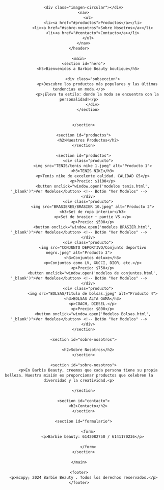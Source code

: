 <!DOCTYPE html>
<html lang="es">
<head>
    <meta charset="UTF-8">
    <meta name="viewport" content="width=device-width, initial-scale=1.0">
    <title>Barbie Beauty</title>
    <link rel="stylesheet" href="styles.css"> <!-- Puedes crear un archivo CSS para estilos -->
</head>
<body>
    <header>
        
        <div class="imagen-circular"></div>
        <nav>
            <ul>
                <li><a href="#productos">Productos</a></li>
                <li><a href="#sobre-nosotros">Sobre Nosotros</a></li>
                <li><a href="#contacto">Contacto</a></li>
            </ul>
        </nav>
    </header>

    <main>
        <section id="hero">
            <h5>Bienvenidos a Barbie Beauty boutique</h5>
               
                <div class="subseccion">
                    <p>Descubre los productos más populares y las últimas tendencias en moda.</p>
                    <p>¡Eleva tu estilo: donde la moda se encuentra con la personalidad!</p>
                </div>
            </section>
             
            
        </section>

        <section id="productos">
            <h2>Nuestros Productos</h2>
        </section>
        
        <section id="productos">
            <div class="producto">
                <img src="TENIS/tenis nike 1.jpeg" alt="Producto 1">
                <h3>TENIS NIKE</h3>
                <p>Tenis nike de excelente calidad. CALIDAD G5</p>
                <p>Precio: $1100</p>
                <button onclick="window.open('modelos tenis.html', '_blank')">Ver Modelos</button> <!-- Botón "Ver Modelos" -->
            </div>
            <div class="producto">
                <img src="BRASIERES/BRASIER 10.jpeg" alt="Producto 2">
                <h3>Set de ropa interior</h3>
                <p>Set de brasier + pantie VS.</p>
                <p>Precio: $500</p>
                <button onclick="window.open('modelos BRASIER.html', '_blank')">Ver Modelos</button> <!-- Botón "Ver Modelos" -->
            </div>
            <div class="producto">
                <img src="CONJUNTO DEPORTIVO/Conjunto deportivo negro.jpeg" alt="Producto 3">
                <h3>Conjuntos deluxe</h3>
                <p>Conjuntos como LV, GUCCI, DIOR, etc.</p>
                <p>Precio: $750</p>
                <button onclick="window.open('modelos de conjuntos.html', '_blank')">Ver Modelos</button> <!-- Botón "Ver Modelos" -->
            </div>
            <div class="producto">
                <img src="BOLSAS/Titulo de bolsas.jpeg" alt="Producto 4">
                <h3>BOLSAS ALTA GAMA</h3>
                <p>COACH, DIESEL.</p>
                <p>Precio: $800</p>
                <button onclick="window.open('Modelos Bolsas.html', '_blank')">Ver Modelos</button> <!-- Botón "Ver Modelos" -->
            </div>
        </section>

        <section id="sobre-nosotros">
            
            <h2>Sobre Nosotros</h2>
        </section>

        <section id="sobre-nosotros">
            <p>En Barbie Beauty, creemos que cada persona tiene su propia belleza. Nuestra misión es proporcionar productos que celebren la diversidad y la creatividad.<p>

        </section>

        <section id="contacto">
            <h2>Contacto</h2>
        </section>
        
        <section id="formulario">

            <form>
                <p>Barbie beauty: 6142082750 / 6141170236</p>

            </form>
        </section>
        
    </main>

    <footer>
        <p>&copy; 2024 Barbie Beauty . Todos los derechos reservados.</p>
    </footer>
</body>
</html>
